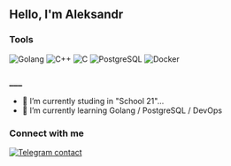 ## Hello, I'm Aleksandr

<!--
**AleBal-A/AleBal-A** is a ✨ _special_ ✨ repository because its `README.md` (this file) appears on your GitHub profile.

Here are some ideas to get you started:
-->
### Tools
![Golang](https://img.shields.io/badge/Go-00ADD8?style=for-the-badge&logo=go&logoColor=white)
![C++](https://img.shields.io/badge/C%2B%2B-00599C?style=for-the-badge&logo=ccleaner&logoColor=white)
![C](https://img.shields.io/badge/C-A8B9CC?style=for-the-badge&logo=c&logoColor=white)
![PostgreSQL](https://img.shields.io/badge/PostgreSQL-316192?style=for-the-badge&logo=postgresql&logoColor=white)
![Docker](https://img.shields.io/badge/Docker-2CA5E0?style=for-the-badge&logo=docker&logoColor=white)

### ___
- 🌱 I’m currently studing in "School 21"...
- 🎯 I’m currently learning Golang / PostgreSQL / DevOps

### Connect with me
[![Telegram contact][telegram_badge]][telegram_link]

[telegram_link]: https://t.me/ale_bal
[telegram_badge]: https://img.shields.io/badge/Telegram-2CA5E0?style=for-the-badge&logo=telegram&logoColor=white "Telegram contact"
